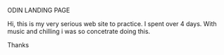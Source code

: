 ODIN LANDING PAGE 

Hi, this is my very serious web site to practice. I spent over 4 days. With music and chilling i was so concetrate doing this. 

Thanks

